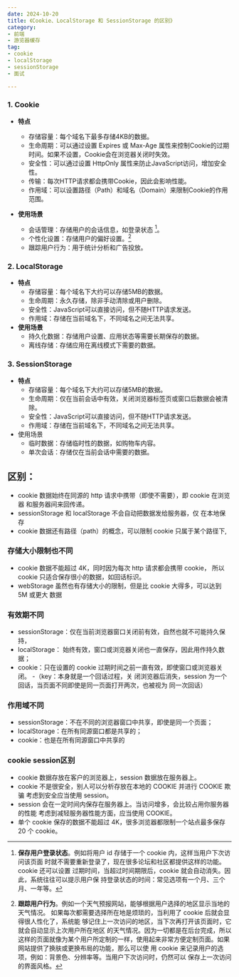 ```yaml
--- 
date: 2024-10-20
title: 《Cookie、LocalStorage 和 SessionStorage 的区别》
category: 
- 前端
- 游览器缓存
tag:
- cookie
- localStorage
- sessionStorage
- 面试

---
```


### 1. Cookie

- **特点**
    - 存储容量：每个域名下最多存储4KB的数据。
    - 生命周期：可以通过设置 Expires 或 Max-Age 属性来控制Cookie的过期时间。如果不设置，Cookie会在浏览器关闭时失效。
    - 安全性：可以通过设置 HttpOnly 属性来防止JavaScript访问，增加安全性。
    - 传输：每次HTTP请求都会携带Cookie，因此会影响性能。
    - 作用域：可以设置路径（Path）和域名（Domain）来限制Cookie的作用范围。

- **使用场景**
    - 会话管理：存储用户的会话信息，如登录状态 [^first]。
    - 个性化设置：存储用户的偏好设置。[^2]
    - 跟踪用户行为：用于统计分析和广告投放。
    
### 2. LocalStorage
- **特点**
    - 存储容量：每个域名下大约可以存储5MB的数据。
    - 生命周期：永久存储，除非手动清除或用户删除。
    - 安全性：JavaScript可以直接访问，但不随HTTP请求发送。
    - 作用域：存储在当前域名下，不同域名之间无法共享。
- **使用场景**
    - 持久化数据：存储用户设置、应用状态等需要长期保存的数据。
    - 离线存储：存储应用在离线模式下需要的数据。

### 3. SessionStorage
- **特点**
    - 存储容量：每个域名下大约可以存储5MB的数据。
    - 生命周期：仅在当前会话中有效，关闭浏览器标签页或窗口后数据会被清除。
    - 安全性：JavaScript可以直接访问，但不随HTTP请求发送。
    - 作用域：存储在当前域名下，不同域名之间无法共享。
- 使用场景
    - 临时数据：存储临时性的数据，如购物车内容。
    - 单次会话：存储仅在当前会话中需要的数据。


## **区别：**
- cookie 数据始终在同源的 http 请求中携带（即使不需要），即 cookie 在浏览器 和服务器间来回传递。
- sessionStorage 和 localStorage 不会自动把数据发给服务器，仅 在本地保存
- cookie 数据还有路径（path）的概念，可以限制 cookie 只属于某个路径下,

### 存储大小限制也不同
- cookie 数据不能超过 4K，同时因为每次 http 请求都会携带 cookie， 所以 cookie 只适合保存很小的数据，如回话标识。
- webStorage 虽然也有存储大小的限制，但是比 cookie 大得多，可以达到 5M 或更大 数据

### 有效期不同
- sessionStorage：仅在当前浏览器窗口关闭前有效，自然也就不可能持久保持，
- localStorage： 始终有效，窗口或浏览器关闭也一直保存，因此用作持久数据；
- cookie：只在设置的 cookie 过期时间之前一直有效，即使窗口或浏览器关闭。
    -（key：本身就是一个回话过程，关 闭浏览器后消失，session 为一个回话，当页面不同即使是同一页面打开两次，也被视为 同一次回话）

### 作用域不同
- sessionStorage：不在不同的浏览器窗口中共享，即使是同一个页面；
- localStorage：在所有同源窗口都是共享的；
- cookie：也是在所有同源窗口中共享的

### cookie session区别

- cookie 数据存放在客户的浏览器上，session 数据放在服务器上。
- cookie 不是很安全，别人可以分析存放在本地的 COOKIE 并进行 COOKIE 欺骗 考虑到安全应当使用 session。
- session 会在一定时间内保存在服务器上。当访问增多，会比较占用你服务器的性能 考虑到减轻服务器性能方面，应当使用 COOKIE。
- 单个 cookie 保存的数据不能超过 4K，很多浏览器都限制一个站点最多保存 20 个 cookie。

[^first]: **保存用户登录状态**。例如将用户 id 存储于一个 cookie 内，这样当用户下次访问该页面 时就不需要重新登录了，现在很多论坛和社区都提供这样的功能。 cookie 还可以设置 过期时间，当超过时间期限后，cookie 就会自动消失。因此，系统往往可以提示用户保 持登录状态的时间：常见选项有一个月、三个 月、一年等。
[^2]: **跟踪用户行为**。例如一个天气预报网站，能够根据用户选择的地区显示当地的天气情况。 如果每次都需要选择所在地是烦琐的，当利用了 cookie 后就会显得很人性化了，系统能 够记住上一次访问的地区，当下次再打开该页面时，它就会自动显示上次用户所在地区 的天气情况。因为一切都是在后台完成，所以这样的页面就像为某个用户所定制的一样，使用起来非常方便定制页面。如果网站提供了换肤或更换布局的功能，那么可以使 用 cookie 来记录用户的选项，例如：背景色、分辨率等。当用户下次访问时，仍然可以 保存上一次访问的界面风格。

